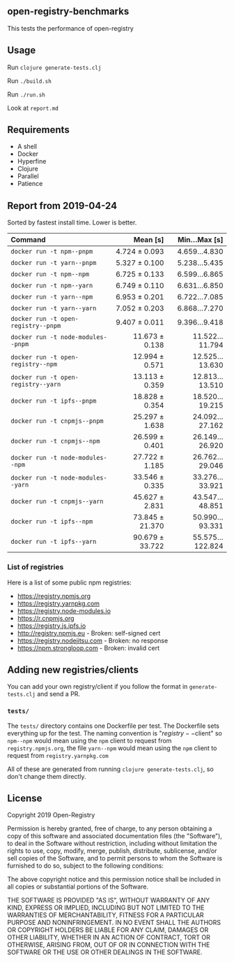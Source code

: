 ## open-registry-benchmarks

This tests the performance of open-registry

## Usage

Run `clojure generate-tests.clj`

Run `./build.sh`

Run `./run.sh`

Look at `report.md`

## Requirements

- A shell
- Docker
- Hyperfine
- Clojure
- Parallel
- Patience

## Report from 2019-04-24

Sorted by fastest install time. Lower is better.

| Command | Mean [s] | Min…Max [s] |
|:---|---:|---:|
| `docker run -t npm--pnpm` | 4.724 ± 0.093 | 4.659…4.830 |
| `docker run -t yarn--pnpm` | 5.327 ± 0.100 | 5.238…5.435 |
| `docker run -t npm--npm` | 6.725 ± 0.133 | 6.599…6.865 |
| `docker run -t npm--yarn` | 6.749 ± 0.110 | 6.631…6.850 |
| `docker run -t yarn--npm` | 6.953 ± 0.201 | 6.722…7.085 |
| `docker run -t yarn--yarn` | 7.052 ± 0.203 | 6.868…7.270 |
| `docker run -t open-registry--pnpm` | 9.407 ± 0.011 | 9.396…9.418 |
| `docker run -t node-modules--pnpm` | 11.673 ± 0.138 | 11.522…11.794 |
| `docker run -t open-registry--npm` | 12.994 ± 0.571 | 12.525…13.630 |
| `docker run -t open-registry--yarn` | 13.113 ± 0.359 | 12.813…13.510 |
| `docker run -t ipfs--pnpm` | 18.828 ± 0.354 | 18.520…19.215 |
| `docker run -t cnpmjs--pnpm` | 25.297 ± 1.638 | 24.092…27.162 |
| `docker run -t cnpmjs--npm` | 26.599 ± 0.401 | 26.149…26.920 |
| `docker run -t node-modules--npm` | 27.722 ± 1.185 | 26.762…29.046 |
| `docker run -t node-modules--yarn` | 33.546 ± 0.335 | 33.276…33.921 |
| `docker run -t cnpmjs--yarn` | 45.627 ± 2.831 | 43.547…48.851 |
| `docker run -t ipfs--npm` | 73.845 ± 21.370 | 50.990…93.331 |
| `docker run -t ipfs--yarn` | 90.679 ± 33.722 | 55.575…122.824 |


### List of registries

Here is a list of some public npm registries:

- https://registry.npmjs.org
- https://registry.yarnpkg.com
- https://registry.node-modules.io
- https://r.cnpmjs.org
- https://registry.js.ipfs.io
- http://registry.npmjs.eu - Broken: self-signed cert
- https://registry.nodejitsu.com - Broken: no response
- https://npm.strongloop.com - Broken: invalid cert

## Adding new registries/clients

You can add your own registry/client if you follow the format in
`generate-tests.clj` and send a PR.

### `tests/`

The `tests/` directory contains one Dockerfile per test. The Dockerfile
sets everything up for the test. The naming convention is "$registry--$client"
so `npm--npm` would mean using the `npm` client to request from `registry.npmjs.org`,
the file `yarn--npm` would mean using the `npm` client to request from `registry.yarnpkg.com`

All of these are generated from running `clojure generate-tests.clj`, so don't
change them directly.

## License

Copyright 2019 Open-Registry

Permission is hereby granted, free of charge, to any person obtaining a copy of this software and associated documentation files (the "Software"), to deal in the Software without restriction, including without limitation the rights to use, copy, modify, merge, publish, distribute, sublicense, and/or sell copies of the Software, and to permit persons to whom the Software is furnished to do so, subject to the following conditions:

The above copyright notice and this permission notice shall be included in all copies or substantial portions of the Software.

THE SOFTWARE IS PROVIDED "AS IS", WITHOUT WARRANTY OF ANY KIND, EXPRESS OR IMPLIED, INCLUDING BUT NOT LIMITED TO THE WARRANTIES OF MERCHANTABILITY, FITNESS FOR A PARTICULAR PURPOSE AND NONINFRINGEMENT. IN NO EVENT SHALL THE AUTHORS OR COPYRIGHT HOLDERS BE LIABLE FOR ANY CLAIM, DAMAGES OR OTHER LIABILITY, WHETHER IN AN ACTION OF CONTRACT, TORT OR OTHERWISE, ARISING FROM, OUT OF OR IN CONNECTION WITH THE SOFTWARE OR THE USE OR OTHER DEALINGS IN THE SOFTWARE.
